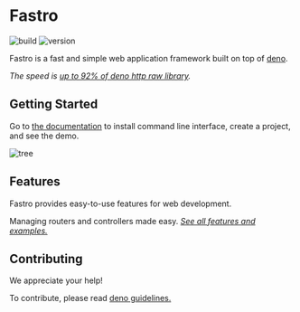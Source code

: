 # Fastro
![][build] ![][version]

Fastro is a fast and simple web application framework built on top of
[deno](https://deno.land).

*The speed is [up to 92% of deno http raw library](https://fastro.dev/benchmarks).*

## Getting Started
Go to [the documentation](https://fastro.dev/docs/) to install command
line interface, create a project, and see the demo.

![][tree]

## Features

Fastro provides easy-to-use features for web development.

Managing routers and controllers made easy. [*See all features and examples.*](https://fastro.dev/docs/features.html)

## Contributing

We appreciate your help!

To contribute, please read
[deno guidelines.](https://github.com/denoland/deno/blob/main/docs/contributing/style_guide.md)

[build]: https://github.com/fastrodev/fastro/workflows/ci/badge.svg?branch=master "build"
[version]: https://img.shields.io/github/v/release/fastrojs/fastro?label=version "version"
[tree]: https://raw.githubusercontent.com/fastrojs/fastro/gh-pages/public/tree.svg "tree"
